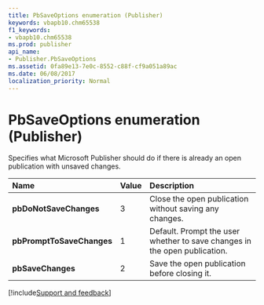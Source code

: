 ```yaml
---
title: PbSaveOptions enumeration (Publisher)
keywords: vbapb10.chm65538
f1_keywords:
- vbapb10.chm65538
ms.prod: publisher
api_name:
- Publisher.PbSaveOptions
ms.assetid: 0fa89e13-7e0c-8552-c88f-cf9a051a89ac
ms.date: 06/08/2017
localization_priority: Normal
---
```



# PbSaveOptions enumeration (Publisher)

Specifies what Microsoft Publisher should do if there is already an open publication with unsaved changes.



|Name|Value|Description|
|:-----|:-----|:-----|
| **pbDoNotSaveChanges**|3|Close the open publication without saving any changes.|
| **pbPromptToSaveChanges**|1|Default. Prompt the user whether to save changes in the open publication.|
| **pbSaveChanges**|2|Save the open publication before closing it.|

[!include[Support and feedback](~/includes/feedback-boilerplate.md)]